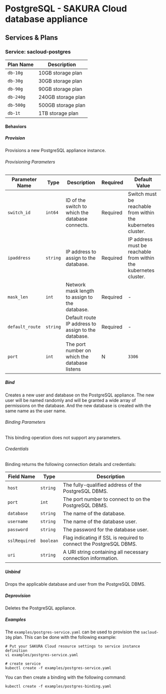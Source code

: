 # PostgreSQL - SAKURA Cloud database appliance

## Services & Plans

### Service: sacloud-postgres

| Plan Name | Description |
|-----------|-------------|
| `db-10g`  | 10GB storage plan  |
| `db-30g`  | 30GB storage plan  |
| `db-90g`  | 90GB storage plan  |
| `db-240g` | 240GB storage plan |
| `db-500g` | 500GB storage plan |
| `db-1t`   | 1TB storage plan   |

#### Behaviors

##### Provision

Provisions a new PostgreSQL appliance instance.  
 
###### Provisioning Parameters

| Parameter Name | Type | Description | Required | Default Value |
|----------------|------|-------------|----------|---------------|
| `switch_id` | `int64` | ID of the switch to which the database connects. | Required | Switch must be reachable from within the kubernetes cluster.|
| `ipaddress` | `string` | IP address to assign to the database. | Required | IP address must be reachable from within the kubernetes cluster. |
| `mask_len` | `int` | Network mask length to assign to the database. | Required | -|
| `default_route` | `string` | Default route IP address to assign to the database. | Required | -|
| `port`          | `int` | The port number on which the database listens | N| `3306`|

##### Bind

Creates a new user and database on the PostgreSQL appliance.
The new user will be named randomly and will be granted a wide array of permissions on the database.
And the new database is created with the same name as the user name.

###### Binding Parameters

This binding operation does not support any parameters.

###### Credentials

Binding returns the following connection details and credentials:

| Field Name | Type | Description |
|------------|------|-------------|
| `host` | `string` | The fully-qualified address of the PostgreSQL DBMS. |
| `port` | `int` | The port number to connect to on the PostgreSQL DBMS. |
| `database` | `string` | The name of the database. |
| `username` | `string` | The name of the database user. |
| `password` | `string` | The password for the database user. |
| `sslRequired` | `boolean` | Flag indicating if SSL is required to connect the PostgreSQL DBMS. |
| `uri` | `string` | A URI string containing all necessary connection information. |

##### Unbind

Drops the applicable database and user from the PostgreSQL DBMS.

##### Deprovision

Deletes the PostgreSQL appliance.

##### Examples

The `examples/postgres-service.yaml` can be used to provision the `sacloud-10g` plan.
This can be done with the following example:

```console
# Put your SAKURA Cloud resource settings to service instance definition
vi examples/postgres-service.yaml

# create service
kubectl create -f examples/postgres-service.yaml
```

You can then create a binding with the following command:

```console
kubectl create -f examples/postgres-binding.yaml
```

